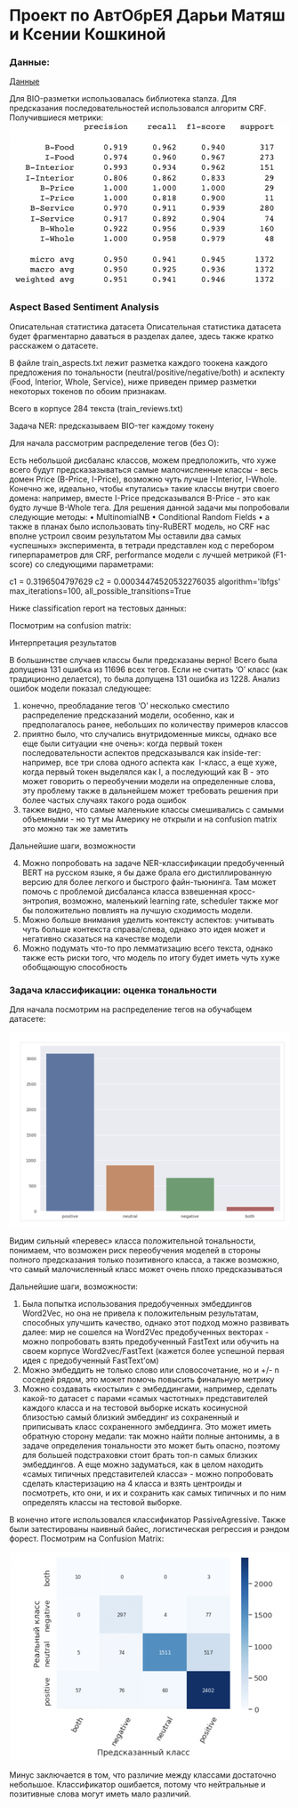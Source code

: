 # Проект по АвтОбрЕЯ Дарьи Матяш и Ксении Кошкиной
### Данные:
[Данные](https://drive.google.com/drive/folders/1glzkn6P8G-zh20TPEEdTr4W0uy-elWVJ)

Для BIO-разметки использовалась библиотека stanza. Для предсказания последовательностей использовался алгоритм CRF. 
Получившиеся метрики:
![Иллюстрация к проекту](https://github.com/kseniakoshkina/nlp-project/blob/main/%D0%A1%D0%BD%D0%B8%D0%BC%D0%BE%D0%BA%20%D1%8D%D0%BA%D1%80%D0%B0%D0%BD%D0%B0%202021-12-28%20%D0%B2%2004.44.35.png)

### Aspect Based Sentiment Analysis

Описательная статистика датасета
Описательная статистика датасета будет фрагментарно даваться в разделах далее, здесь также кратко расскажем о датасете.

В файле train_aspects.txt лежит разметка каждого тоокена каждого предложения по тональности (neutral/positive/negative/both) и аскпекту (Food, Interior, Whole, Service), ниже приведен пример разметки некоторых токенов по обоим признакам.

Всего в корпусе 284 текста (train_reviews.txt)

Задача NER: предсказываем BIO-тег каждому токену

Для начала рассмотрим распределение тегов (без O):

Есть небольшой дисбаланс классов, можем предположить, что хуже всего будут предсказазываться самые малочисленные классы - весь домен Price (B-Price, I-Price), возможно чуть лучше I-Interior, I-Whole. Конечно же, идеально, чтобы «путались» такие классы внутри своего домена: например, вместе I-Price предсказывался B-Price - это как будто лучше B-Whole тега.
Для решения данной задачи мы попробовали следующие методы:
 • MultinomialNB
 • Conditional Random Fields
 • а также в планах было использовать tiny-RuBERT модель, но CRF нас вполне устроил своим результатом
Мы оставили два самых «успешных» эксперимента, в тетради представлен код с перебором гиперпараметров для CRF,  performance модели с лучшей метрикой (F1-score) со следующими параметрами:

c1 = 0.3196504797629
c2 = 0.00034474520532276035
algorithm='lbfgs'
max_iterations=100,
all_possible_transitions=True

Ниже classification report на тестовых данных:


Посмотрим на confusion matrix:
 

Интерпретация результатов

В большинстве случаев классы были предсказаны верно! Всего была допущена 131 ошибка из 11696 всех тегов. Если не считать ‘O’ класс (как традиционно делается), то была допущена 131 ошибка из 1228.
Анализ ошибок модели показал следующее:
 1. конечно, преобладание тегов ‘O’ несколько сместило распределение предсказаний модели, особенно, как и предполагалось ранее, небольших по количеству примеров классов
 2. приятно было, что случались внутридоменные миксы, однако все еще были ситуации «не очень»: когда первый токен последовательности аспектов предсказывался как inside-тег: например, все три слова одного аспекта как  I-класс, а еще хуже, когда первый токен выделялся как I, а последующий как B - это может говорить о переобучении модели на определенные слова, эту проблему также в дальнейшем может требовать решения при более частых случаях такого рода ошибок
 3. также видно, что самые маленькие классы смешивались с самыми объемными - но тут мы Америку не открыли и на confusion matrix это можно так же заметить

Дальнейшие шаги, возможности

 4. Можно попробовать на задаче NER-классификации предобученный BERT на русском языке, я бы даже брала его дистиллированную версию для более легкого и быстрого файн-тьюнинга. Там может помочь с проблемой дисбаланса класса взвешенная кросс-энтропия, возможно, маленький learning rate, scheduler также мог бы положительно повлиять на лучшую сходимость модели.
 5. Можно больше внимания уделить контексту аспектов: учитывать чуть больше контекста справа/слева, однако это идея может и негативно сказаться на качестве модели
 6. Можно подумать что-то про лемматизацию всего текста, однако также есть риски того, что модель по итогу будет иметь чуть хуже обобщающую способность



 ### Задача классификации: оценка тональности

Для начала посмотрим на распределение тегов на обучабщем датасете:

![Иллюстрация к проекту](https://github.com/kseniakoshkina/nlp-project/blob/main/%D0%A1%D0%BD%D0%B8%D0%BC%D0%BE%D0%BA%20%D1%8D%D0%BA%D1%80%D0%B0%D0%BD%D0%B0%202021-12-28%20%D0%B2%2004.46.54.png)

Видим сильный «перевес» класса положительной тональности, понимаем, что возможен риск переобучения моделей в стороны полного предсказания только позитивного класса, а также возможно, что самый малочисленный класс может очень плохо предсказываться


Дальнейшие шаги, возможности:
1. Была попытка использования предобученных эмбеддингов Word2Vec, но она не привела к положительным результатам, способных улучшить качество, однако этот подход можно развивать далее: мир не сошелся на Word2Vec предобученных векторах - можно попробовать взять предобученный FastText или обучить на своем корпусе Word2vec/FastText (кажется более успешной первая идея с предобученный FastText’ом)
 2. Можно эмбеддить не только слово или словосочетание, но и +/- n соседей рядом, это может помочь повысить финальную метрику
 3. Можно создавать «костыли» с эмбеддингами, например, сделать какой-то датасет с парами «самых частотных» представителей каждого класса и на тестовой выборке искать косинусной близостью самый близкий эмбеддинг из сохраненный и приписывать класс сохраненного эмбеддинга. Это может иметь обратную сторону медали: так можно найти полные антонимы, а в задаче определения тональности это может быть опасно, поэтому для большей подстраховки стоит брать топ-n самых близких эмбеддингов. А еще можно задуматься, как в целом находить «самых типичных представителей класса» - можно попробовать сделать кластеризацию на 4 класса и взять центроиды и посмотреть, кто они, и их и сохранить как самых типичных и по ним определять классы на тестовой выборке.

В конечно итоге использовался классификатор PassiveAgressive. Также были затестированы наивный байес, логистическая регрессия и рэндом форест. 
Посмотрим на Confusion Matrix:

![Иллюстрация к проекту](https://github.com/kseniakoshkina/nlp-project/blob/main/%D0%A1%D0%BD%D0%B8%D0%BC%D0%BE%D0%BA%20%D1%8D%D0%BA%D1%80%D0%B0%D0%BD%D0%B0%202021-12-28%20%D0%B2%2004.48.38.png)

Минус заключается в том, что различие между классами достаточно небольшое. Классификатор ошибается, потому что нейтральные и позитивные слова могут иметь мало различий.
